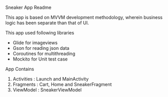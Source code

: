 Sneaker App Readme

This app is based on MVVM development methodology, wherein business logic has been separate than
that of UI.

This app used following libraries

- Glide for imageviews
- Gson for reading json data
- Coroutines for multithreading
- Mockito for Unit test case

App Contains

1. Activities    : Launch and MainActivity
2. Fragments    : Cart, Home and SneakerFragment
3. ViewModel    : SneakerViewModel